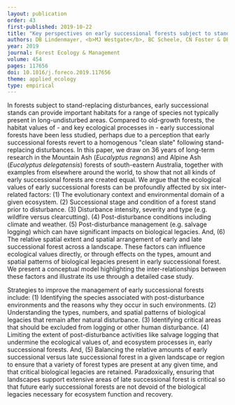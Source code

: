 ```yaml
---
layout: publication
order: 43
first-published: 2019-10-22
title: "Key perspectives on early successional forests subject to stand-replacing disturbances."
authors: DB Lindenmayer, <b>MJ Westgate</b>, BC Scheele, CN Foster & DP Blair
year: 2019
journal: Forest Ecology & Management
volume: 454
pages: 117656
doi: 10.1016/j.foreco.2019.117656
theme: applied_ecology
type: empirical
---
```

In forests subject to stand-replacing disturbances, early successional stands can provide important habitats for a range of species not typically present in long-undisturbed areas. Compared to old-growth forests, the habitat values of - and key ecological processes in - early successional forests have been less studied, perhaps due to a perception that early successional forests revert to a homogenous "clean slate" following stand-replacing disturbances. In this paper, we draw on 36 years of long-term research in the Mountain Ash (<i>Eucalyptus regnans</i>) and Alpine Ash (<i>Eucalyptus delegatensis</i>) forests of south-eastern Australia, together with examples from elsewhere around the world, to show that not all kinds of early successional forests are created equal. We argue that the ecological values of early successional forests can be profoundly affected by six inter-related factors: (1) The evolutionary context and environmental domain of a given ecosystem. (2) Successional stage and condition of a forest stand prior to disturbance. (3) Disturbance intensity, severity and type (e.g. wildfire versus clearcutting). (4) Post-disturbance conditions including climate and weather. (5) Post-disturbance management (e.g. salvage logging) which can have significant impacts on biological legacies. And, (6) The relative spatial extent and spatial arrangement of early and late successional forest across a landscape. These factors can influence ecological values directly, or through effects on the types, amount and spatial patterns of biological legacies present in early successional forest. We present a conceptual model highlighting the inter-relationships between these factors and illustrate its use through a detailed case study.

Strategies to improve the management of early successional forests include: (1) Identifying the species associated with post-disturbance environments and the reasons why they occur in such environments. (2) Understanding the types, numbers, and spatial patterns of biological legacies that remain after natural disturbance. (3) Identifying critical areas that should be excluded from logging or other human disturbance. (4) Limiting the extent of post-disturbance activities like salvage logging that undermine the ecological values of, and ecosystem processes in, early successional forests. And, (5) Balancing the relative amounts of early successional versus late successional forest in a given landscape or region to ensure that a variety of forest types are present at any given time, and that critical biological legacies are retained. Paradoxically, ensuring that landscapes support extensive areas of late successional forest is critical so that future early successional forests are not devoid of the biological legacies necessary for ecosystem function and recovery.
